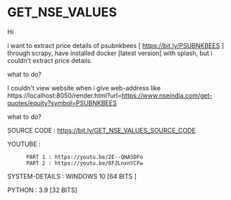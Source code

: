 # GET_NSE_VALUES

Hi

i want to extract price details of psubnkbees [ https://bit.ly/PSUBNKBEES ] through scrapy,
have installed docker [latest version] with splash, but i couldn't extract price details.
  
what to do?
 
I couldn't view website when i give web-address like https://localhost:8050/render.html?url=https://www.nseindia.com/get-quotes/equity?symbol=PSUBNKBEES

what to do?

SOURCE CODE :  https://bit.ly/GET_NSE_VALUES_SOURCE_CODE
 
YOUTUBE :  

          PART 1 : https://youtu.be/2E--QHA5DFo
          PART 2 : https://youtu.be/8F2LnxnYCFw          
  
SYSTEM-DETAILS : WINDOWS 10 [64 BITS ]

PYTHON : 3.9 [32 BITS]
